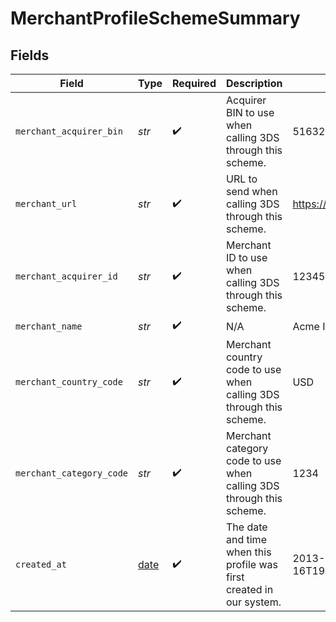 # MerchantProfileSchemeSummary


## Fields

| Field                                                                | Type                                                                 | Required                                                             | Description                                                          | Example                                                              |
| -------------------------------------------------------------------- | -------------------------------------------------------------------- | -------------------------------------------------------------------- | -------------------------------------------------------------------- | -------------------------------------------------------------------- |
| `merchant_acquirer_bin`                                              | *str*                                                                | :heavy_check_mark:                                                   | Acquirer BIN to use when calling 3DS through this scheme.            | 516327                                                               |
| `merchant_url`                                                       | *str*                                                                | :heavy_check_mark:                                                   | URL to send when calling 3DS through this scheme.                    | https://example.com                                                  |
| `merchant_acquirer_id`                                               | *str*                                                                | :heavy_check_mark:                                                   | Merchant ID to use when calling 3DS through this scheme.             | 123456789012345                                                      |
| `merchant_name`                                                      | *str*                                                                | :heavy_check_mark:                                                   | N/A                                                                  | Acme Inc.                                                            |
| `merchant_country_code`                                              | *str*                                                                | :heavy_check_mark:                                                   | Merchant country code to use when calling 3DS through this scheme.   | USD                                                                  |
| `merchant_category_code`                                             | *str*                                                                | :heavy_check_mark:                                                   | Merchant category code to use when calling 3DS through this scheme.  | 1234                                                                 |
| `created_at`                                                         | [date](https://docs.python.org/3/library/datetime.html#date-objects) | :heavy_check_mark:                                                   | The date and time when this profile was first created in our system. | 2013-07-16T19:23:00.000+00:00                                        |